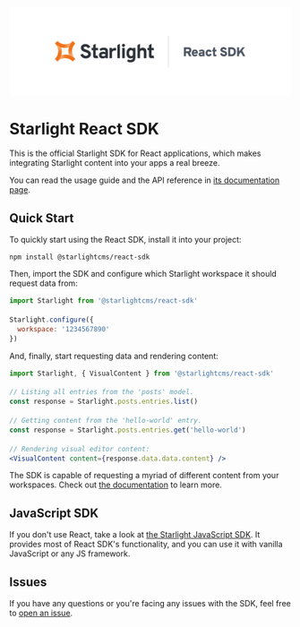 <picture>
  <source media="(prefers-color-scheme: dark)" srcset="/website/static/img/sdk-header-dark.svg">
  <source media="(prefers-color-scheme: light)" srcset="/website/static/img/sdk-header.svg">
  <img alt="Starlight React SDK logo" src="/website/static/img/sdk-header.svg">
</picture>

# Starlight React SDK

This is the official Starlight SDK for React applications, which makes integrating Starlight
content into your apps a real breeze.

You can read the usage guide and the API reference in [its documentation page](https://react.sdk.starlight.sh).

## Quick Start

To quickly start using the React SDK, install it into your project:

```shell
npm install @starlightcms/react-sdk
```

Then, import the SDK and configure which Starlight workspace it should request data from:

```js
import Starlight from '@starlightcms/react-sdk'

Starlight.configure({
  workspace: '1234567890'
})
```

And, finally, start requesting data and rendering content:

```jsx
import Starlight, { VisualContent } from '@starlightcms/react-sdk'

// Listing all entries from the 'posts' model.
const response = Starlight.posts.entries.list()

// Getting content from the 'hello-world' entry.
const response = Starlight.posts.entries.get('hello-world')

// Rendering visual editor content:
<VisualContent content={response.data.data.content} />
```

The SDK is capable of requesting a myriad of different content from your workspaces. Check out 
[the documentation](https://react.sdk.starlight.sh/docs/intro) to learn more.

## JavaScript SDK

If you don't use React, take a look at [the Starlight JavaScript SDK](https://github.com/starlightcms/js-sdk). It
provides most of React SDK's functionality, and you can use it with vanilla JavaScript or any JS framework.

## Issues

If you have any questions or you're facing any issues with the SDK, feel free to [open an issue](https://github.com/starlightcms/react-sdk/issues).
